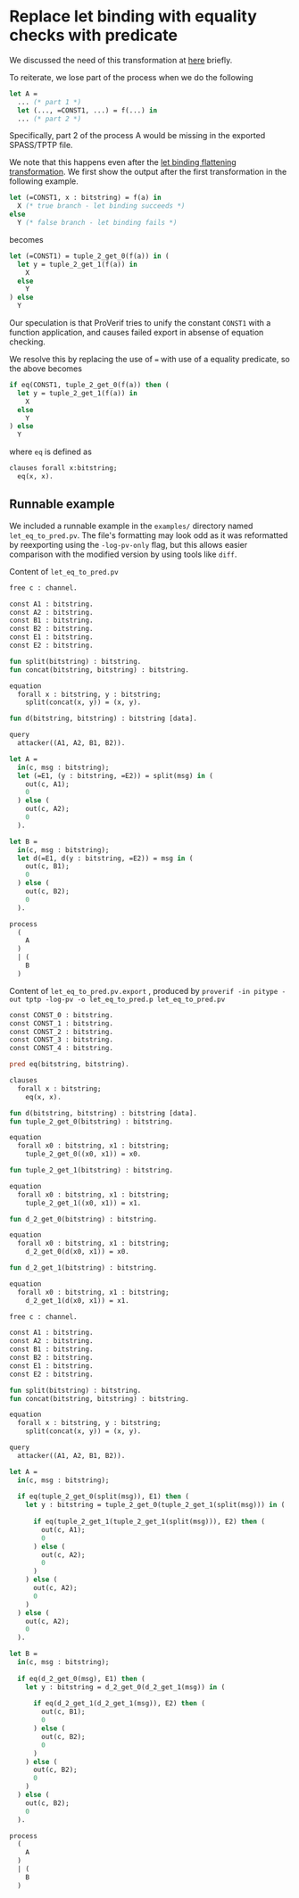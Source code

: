 # Replace let binding with equality checks with predicate

We discussed the need of this transformation at [here](equation_check.md) briefly.

To reiterate, we lose part of the process when we do the following

```ocaml
let A =
  ... (* part 1 *)
  let (..., =CONST1, ...) = f(...) in
  ... (* part 2 *)
```

Specifically, part 2 of the process A would be missing in the exported SPASS/TPTP file.

We note that this happens even after the [let binding flattening transformation](let_binding_flatten.md). We first show the output after the first transformation in the following example.

```ocaml
let (=CONST1, x : bitstring) = f(a) in
  X (* true branch - let binding succeeds *)
else
  Y (* false branch - let binding fails *)
```

becomes

```ocaml
let (=CONST1) = tuple_2_get_0(f(a)) in (
  let y = tuple_2_get_1(f(a)) in
    X
  else
    Y
) else
  Y
```

Our speculation is that ProVerif tries to unify the constant `CONST1` with a function application, and causes failed export in absense of equation checking.

We resolve this by replacing the use of `=` with use of a equality predicate, so the above becomes

```ocaml
if eq(CONST1, tuple_2_get_0(f(a)) then (
  let y = tuple_2_get_1(f(a)) in
    X
  else
    Y
) else
  Y
```

where `eq` is defined as

```ocaml
clauses forall x:bitstring;
  eq(x, x).
```

## Runnable example

We included a runnable example in the `examples/` directory named `let_eq_to_pred.pv`. The file's formatting may look odd as it was reformatted by reexporting using the `-log-pv-only` flag, but this allows easier comparison with the modified version by using tools like `diff`.

Content of `let_eq_to_pred.pv`

```ocaml
free c : channel.

const A1 : bitstring.
const A2 : bitstring.
const B1 : bitstring.
const B2 : bitstring.
const E1 : bitstring.
const E2 : bitstring.

fun split(bitstring) : bitstring.
fun concat(bitstring, bitstring) : bitstring.

equation
  forall x : bitstring, y : bitstring; 
    split(concat(x, y)) = (x, y).

fun d(bitstring, bitstring) : bitstring [data].

query 
  attacker((A1, A2, B1, B2)).

let A =
  in(c, msg : bitstring);
  let (=E1, (y : bitstring, =E2)) = split(msg) in (
    out(c, A1);
    0
  ) else (
    out(c, A2);
    0
  ).

let B =
  in(c, msg : bitstring);
  let d(=E1, d(y : bitstring, =E2)) = msg in (
    out(c, B1);
    0
  ) else (
    out(c, B2);
    0
  ).

process
  (
    A
  )
  | (
    B
  )
```

Content of `let_eq_to_pred.pv.export` , produced by `proverif -in pitype -out tptp -log-pv -o let_eq_to_pred.p let_eq_to_pred.pv`

```ocaml
const CONST_0 : bitstring.
const CONST_1 : bitstring.
const CONST_2 : bitstring.
const CONST_3 : bitstring.
const CONST_4 : bitstring.

pred eq(bitstring, bitstring).

clauses
  forall x : bitstring;
    eq(x, x).

fun d(bitstring, bitstring) : bitstring [data].
fun tuple_2_get_0(bitstring) : bitstring.

equation
  forall x0 : bitstring, x1 : bitstring; 
    tuple_2_get_0((x0, x1)) = x0.

fun tuple_2_get_1(bitstring) : bitstring.

equation
  forall x0 : bitstring, x1 : bitstring; 
    tuple_2_get_1((x0, x1)) = x1.

fun d_2_get_0(bitstring) : bitstring.

equation
  forall x0 : bitstring, x1 : bitstring; 
    d_2_get_0(d(x0, x1)) = x0.

fun d_2_get_1(bitstring) : bitstring.

equation
  forall x0 : bitstring, x1 : bitstring; 
    d_2_get_1(d(x0, x1)) = x1.

free c : channel.

const A1 : bitstring.
const A2 : bitstring.
const B1 : bitstring.
const B2 : bitstring.
const E1 : bitstring.
const E2 : bitstring.

fun split(bitstring) : bitstring.
fun concat(bitstring, bitstring) : bitstring.

equation
  forall x : bitstring, y : bitstring; 
    split(concat(x, y)) = (x, y).

query 
  attacker((A1, A2, B1, B2)).

let A =
  in(c, msg : bitstring);
  
  if eq(tuple_2_get_0(split(msg)), E1) then (
    let y : bitstring = tuple_2_get_0(tuple_2_get_1(split(msg))) in (
      
      if eq(tuple_2_get_1(tuple_2_get_1(split(msg))), E2) then (
        out(c, A1);
        0
      ) else (
        out(c, A2);
        0
      )
    ) else (
      out(c, A2);
      0
    )
  ) else (
    out(c, A2);
    0
  ).

let B =
  in(c, msg : bitstring);
  
  if eq(d_2_get_0(msg), E1) then (
    let y : bitstring = d_2_get_0(d_2_get_1(msg)) in (
      
      if eq(d_2_get_1(d_2_get_1(msg)), E2) then (
        out(c, B1);
        0
      ) else (
        out(c, B2);
        0
      )
    ) else (
      out(c, B2);
      0
    )
  ) else (
    out(c, B2);
    0
  ).

process
  (
    A
  )
  | (
    B
  )
```


